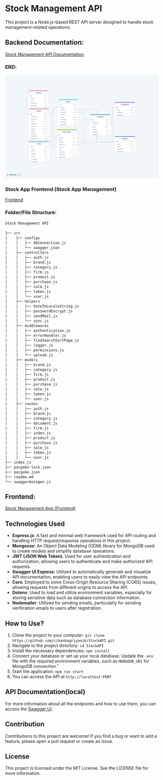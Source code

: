 # Stock Management API

This project is a Node.js-based REST API server designed to handle stock management-related operations.

## Backend Documentation:

[Stock Management API Documentation](https://stockapi-5xmh.onrender.com/)

### ERD:

![ERD](./erdStockAPI.png)

### Stock App Frontend (Stock App Management)

[Frontend](#frontend)

### Folder/File Structure:

```
Stock Management API

├── src
|    ├── configs
|    │   ├── dbConnection.js
|    │   └── swagger.json
|    ├── controllers
|    │   ├── auth.js
|    │   ├── brand.js
|    │   ├── category.js
|    │   ├── firm.js
|    │   ├── product.js
|    │   ├── purchase.js
|    │   ├── sale.js
|    │   ├── token.js
|    │   └── user.js
|    ├── helpers
|    │   ├── dateToLocaleString.js
|    │   ├── passwordEncrypt.js
|    │   ├── sendMail.js
|    │   └── sync.js
|    ├── middlewares
|    │   ├── authentication.js
|    │   ├── errorHandler.js
|    │   ├── findSearchSortPage.js
|    │   ├── logger.js
|    │   ├── permissions.js
|    │   └── upload.js
|    ├── models
|    │   ├── brand.js
|    │   ├── category.js
|    │   ├── firm.js
|    │   ├── product.js
|    │   ├── purchase.js
|    │   ├── sale.js
|    │   ├── token.js
|    │   └── user.js
|    ├── routes
|    │   ├── auth.js
|    │   ├── brand.js
|    │   ├── category.js
|    │   ├── document.js
|    │   ├── firm.js
|    │   ├── index.js
|    │   ├── product.js
|    │   ├── purchase.js
|    │   ├── sale.js
|    │   ├── token.js
|    │   └── user.js
├── index.js
├── pacgake-lock.json
├── pacgake.json
├── readme.md
└── swaggerAutogen.js
```

## Frontend:

[Stock Management App (Frontend)](https://stock-management-app-cihan.vercel.app/)

## Technologies Used

- **Express.js**: A fast and minimal web framework used for API routing and handling HTTP request/response operations in this project.
- **Mongoose**: An Object Data Modeling (ODM) library for MongoDB used to create models and simplify database operations.
- **JWT (JSON Web Token)**: Used for user authentication and authorization, allowing users to authenticate and make authorized API requests.
- **Swagger UI Express**: Utilized to automatically generate and visualize API documentation, enabling users to easily view the API endpoints.
- **Cors**: Employed to solve Cross-Origin Resource Sharing (CORS) issues, allowing requests from different origins to access the API.
- **Dotenv**: Used to load and utilize environment variables, especially for storing sensitive data such as database connection information.
- **Nodemailer**: Utilized for sending emails, particularly for sending verification emails to users after registration.

## How to Use?

1. Clone the project to your computer: `git clone https://github.com/cihanbagriyanik/StockAPI.git`
2. Navigate to the project directory: `cd StockAPI`
3. Install the necessary dependencies: `npm install`
4. Connect your database or set up your local database. Update the `.env` file with the required environment variables, such as `MONGODB_URI` for MongoDB connection."
5. Start the application: `npm run start`
6. You can access the API at `http://localhost:PORT`.

## API Documentation(local)

For more information about all the endpoints and how to use them, you can access the [Swagger UI](http://localhost:PORT/api-docs).

## Contribution

Contributions to this project are welcome! If you find a bug or want to add a feature, please open a pull request or create an issue.

## License

This project is licensed under the MIT License. See the LICENSE file for more information.
